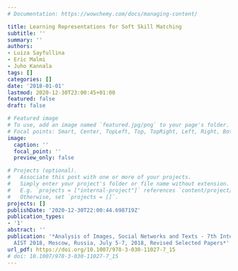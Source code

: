 ```yaml
---
# Documentation: https://wowchemy.com/docs/managing-content/

title: Learning Representations for Soft Skill Matching
subtitle: ''
summary: ''
authors:
- Luiza Sayfullina
- Eric Malmi
- Juho Kannala
tags: []
categories: []
date: '2018-01-01'
lastmod: 2020-12-30T23:00:45+01:00
featured: false
draft: false

# Featured image
# To use, add an image named `featured.jpg/png` to your page's folder.
# Focal points: Smart, Center, TopLeft, Top, TopRight, Left, Right, BottomLeft, Bottom, BottomRight.
image:
  caption: ''
  focal_point: ''
  preview_only: false

# Projects (optional).
#   Associate this post with one or more of your projects.
#   Simply enter your project's folder or file name without extension.
#   E.g. `projects = ["internal-project"]` references `content/project/deep-learning/index.md`.
#   Otherwise, set `projects = []`.
projects: []
publishDate: '2020-12-30T22:00:44.698719Z'
publication_types:
- '1'
abstract: ''
publication: '*Analysis of Images, Social Networks and Texts - 7th International Conference,
  AIST 2018, Moscow, Russia, July 5-7, 2018, Revised Selected Papers*'
url_pdf: https://doi.org/10.1007/978-3-030-11027-7_15
# doi: 10.1007/978-3-030-11027-7_15
---
```

